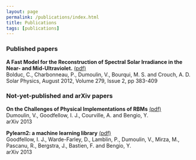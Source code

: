 ```yaml
---
layout: page
permalink: /publications/index.html
title: Publications
tags: [publications]
---
```


### Published papers

**A Fast Model for the Reconstruction of Spectral Solar Irradiance in the Near-
and Mid-Ultraviolet.** [(pdf)](http://link.springer.com/content/pdf/10.1007%2Fs11207-012-0019-4.pdf)  
Bolduc, C.,  Charbonneau, P., Dumoulin, V., Bourqui, M. S. and Crouch, A. D.  
Solar Physics, August 2012, Volume 279, Issue 2, pp 383-409

### Not-yet-published and arXiv papers

**On the Challenges of Physical Implementations of RBMs** [(pdf)](http://arxiv.org/pdf/1312.5258v1.pdf)  
Dumoulin, V., Goodfellow, I. J., Courville, A. and Bengio, Y.  
arXiv 2013

**Pylearn2: a machine learning library** [(pdf)](http://arxiv.org/pdf/1308.4214v1.pdf)  
Goodfellow, I. J., Warde-Farley, D., Lamblin, P., Dumoulin, V., Mirza, M.,
Pascanu, R., Bergstra, J., Bastien, F. and Bengio, Y.  
arXiv 2013
